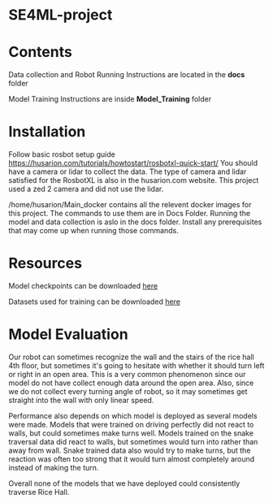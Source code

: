 # SE4ML-project

# Contents 
Data collection and Robot Running Instructions are located in the **docs** folder 

Model Training Instructions are inside **Model_Training** folder

# Installation 
Follow basic rosbot setup guide https://husarion.com/tutorials/howtostart/rosbotxl-quick-start/
You should have a camera or lidar to collect the data. The type of camera and lidar satisfied for the RosbotXL is also in the husarion.com website. This project used a zed 2 camera and did not use the lidar. 

/home/husarion/Main_docker contains all the relevent docker images for this project. 
The commands to use them are in Docs Folder. Running the model and data collection is aslo in the docs folder.
Install any prerequisites that may come up when running those commands. 

# Resources
Model checkpoints can be downloaded [here](https://drive.google.com/drive/folders/11L-rNwJL3N83MnqB6JUFCWAoIH0nj-zN?usp=sharing)

Datasets used for training can be downloaded [here](https://drive.google.com/drive/folders/11L-rNwJL3N83MnqB6JUFCWAoIH0nj-zN?usp=sharing)
# Model Evaluation

Our robot can sometimes recognize the wall and the stairs of the rice hall 4th floor, but sometimes it's going to hesitate with whether it should turn left or right in an open area. This is a very common phenomenon since our model do not have collect enough data around the open area. Also, since we do not collect every turning angle of robot, so it may sometimes get straight into the wall with only linear speed. 

Performance also depends on which model is deployed as several models were made. Models that were trained on driving perfectly did not react to walls, but could sometimes make turns well. Models trained on the snake traversal data did react to walls, but sometimes would turn into rather than away from wall. Snake trained data also would try to make turns, but the reaction was often too strong that it would turn almost completely around instead of making the turn. 

Overall none of the models that we have deployed could consistently traverse Rice Hall. 

